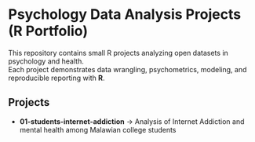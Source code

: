 
# Psychology Data Analysis Projects (R Portfolio)

This repository contains small R projects analyzing open datasets in psychology and health.  
Each project demonstrates data wrangling, psychometrics, modeling, and reproducible reporting with **R**.

## Projects
- **01-students-internet-addiction** → Analysis of Internet Addiction and mental health among Malawian college students  
  
